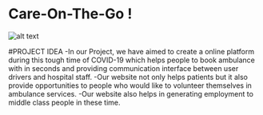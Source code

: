 # Care-On-The-Go !
![alt text](https://user-images.githubusercontent.com/77284875/119228179-6c507000-bb2f-11eb-851d-04196b79c3fa.png)

#PROJECT IDEA 
-In our Project, we have aimed to create a online platform during this tough time of COVID-19 which helps people to book ambulance with in seconds and providing communication interface between user drivers and hospital staff. 
-Our website not only helps patients but it also provide opportunities to people who 
would like to volunteer themselves in ambulance services. 
-Our website also helps in generating employment to middle class people in these time. 

